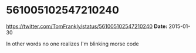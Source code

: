 # 561005102547210240
https://twitter.com/TomFrankly/status/561005102547210240
**Date:** 2015-01-30

In other words no one realizes I'm blinking morse code
